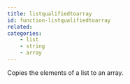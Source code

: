 ```yaml
---
title: listqualifiedtoarray
id: function-listqualifiedtoarray
related:
categories:
    - list
    - string
    - array
---
```


Copies the elements of a list to an array.